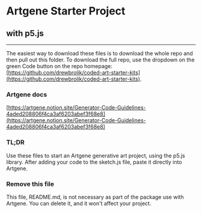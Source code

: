 # Artgene Starter Project

## with p5.js

---

The easiest way to download these files is to download the whole repo and then pull out this folder. To download the full repo, use the dropdown on the green Code button on the repo homepage: [https://github.com/drewbrolik/coded-art-starter-kits](https://github.com/drewbrolik/coded-art-starter-kits).

### Artgene docs
[https://artgene.notion.site/Generator-Code-Guidelines-4aded208806f4ca3af6203abef3f68e8](https://artgene.notion.site/Generator-Code-Guidelines-4aded208806f4ca3af6203abef3f68e8)

### TL;DR
Use these files to start an Artgene generative art project, using the p5.js library. After adding your code to the sketch.js file, paste it directly into Artgene.

### Remove this file
This file, README.md, is not necessary as part of the package use with Artgene. You can delete it, and it won't affect your project.